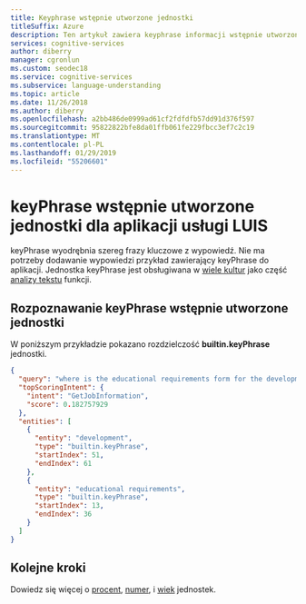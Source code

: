```yaml
---
title: Keyphrase wstępnie utworzone jednostki
titleSuffix: Azure
description: Ten artykuł zawiera keyphrase informacji wstępnie utworzone jednostki w Language Understanding (LUIS).
services: cognitive-services
author: diberry
manager: cgronlun
ms.custom: seodec18
ms.service: cognitive-services
ms.subservice: language-understanding
ms.topic: article
ms.date: 11/26/2018
ms.author: diberry
ms.openlocfilehash: a2bb486de0999ad61cf2fdfdfb57dd91d376f597
ms.sourcegitcommit: 95822822bfe8da01ffb061fe229fbcc3ef7c2c19
ms.translationtype: MT
ms.contentlocale: pl-PL
ms.lasthandoff: 01/29/2019
ms.locfileid: "55206601"
---
```

# <a name="keyphrase-prebuilt-entity-for-a-luis-app"></a>keyPhrase wstępnie utworzone jednostki dla aplikacji usługi LUIS
keyPhrase wyodrębnia szereg frazy kluczowe z wypowiedź. Nie ma potrzeby dodawanie wypowiedzi przykład zawierający keyPhrase do aplikacji. Jednostka keyPhrase jest obsługiwana w [wiele kultur](luis-language-support.md#languages-supported) jako część [analizy tekstu](../text-analytics/overview.md) funkcji. 

## <a name="resolution-for-prebuilt-keyphrase-entity"></a>Rozpoznawanie keyPhrase wstępnie utworzone jednostki
W poniższym przykładzie pokazano rozdzielczość **builtin.keyPhrase** jednostki.

```json
{
  "query": "where is the educational requirements form for the development and engineering group",
  "topScoringIntent": {
    "intent": "GetJobInformation",
    "score": 0.182757929
  },
  "entities": [
    {
      "entity": "development",
      "type": "builtin.keyPhrase",
      "startIndex": 51,
      "endIndex": 61
    },
    {
      "entity": "educational requirements",
      "type": "builtin.keyPhrase",
      "startIndex": 13,
      "endIndex": 36
    }
  ]
}
```

## <a name="next-steps"></a>Kolejne kroki

Dowiedz się więcej o [procent](luis-reference-prebuilt-percentage.md), [numer](luis-reference-prebuilt-number.md), i [wiek](luis-reference-prebuilt-age.md) jednostek.
